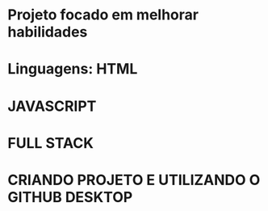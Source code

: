 # Projeto focado em melhorar habilidades
# Linguagens: HTML
#             JAVASCRIPT
#             FULL STACK

# CRIANDO PROJETO E UTILIZANDO O GITHUB DESKTOP